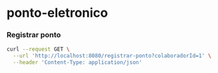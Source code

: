 # ponto-eletronico

### Registrar ponto
```bash
curl --request GET \
  --url 'http://localhost:8080/registrar-ponto?colaboradorId=1' \
  --header 'Content-Type: application/json'
```